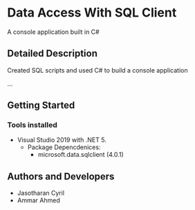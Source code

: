 # Data Access With SQL Client

A console application built in C#

## Detailed Description
Created SQL scripts and used C# to build a console application

...


## Getting Started

### Tools installed 

* Visual Studio 2019 with .NET 5.
  * Package Depencdenices: 
    * microsoft.data.sqlclient (4.0.1)

## Authors and Developers

* Jasotharan Cyril 
* Ammar Ahmed

